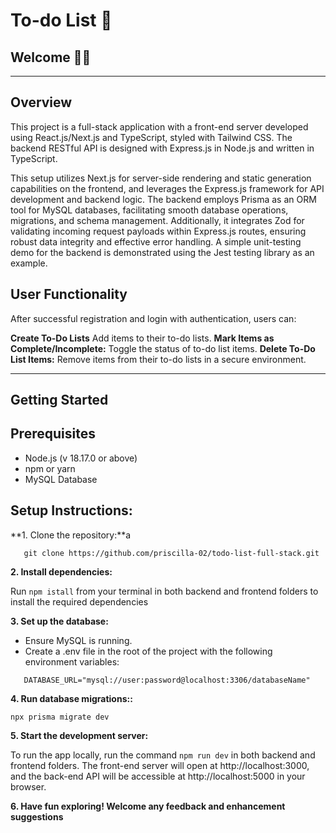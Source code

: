 # To-do List 📝

## Welcome 👋🏻

---

## Overview

This project is a full-stack application with a front-end server developed using React.js/Next.js and TypeScript, styled with Tailwind CSS. The backend RESTful API is designed with Express.js in Node.js and written in TypeScript.

This setup utilizes Next.js for server-side rendering and static generation capabilities on the frontend, and leverages the Express.js framework for API development and backend logic. The backend employs Prisma as an ORM tool for MySQL databases, facilitating smooth database operations, migrations, and schema management. Additionally, it integrates Zod for validating incoming request payloads within Express.js routes, ensuring robust data integrity and effective error handling. A simple unit-testing demo for the backend is demonstrated using the Jest testing library as an example.

## User Functionality

After successful registration and login with authentication, users can:

**Create To-Do Lists** Add items to their to-do lists.
**Mark Items as Complete/Incomplete:** Toggle the status of to-do list items.
**Delete To-Do List Items:** Remove items from their to-do lists in a secure environment.

---

## Getting Started

## Prerequisites

-   Node.js (v 18.17.0 or above)
-   npm or yarn
-   MySQL Database

## Setup Instructions:

**1. Clone the repository:**a

```
   git clone https://github.com/priscilla-02/todo-list-full-stack.git
```

**2. Install dependencies:**

Run `npm istall` from your terminal in both backend and frontend folders to install the required dependencies

**3. Set up the database:**

-   Ensure MySQL is running.
-   Create a .env file in the root of the project with the following environment variables:

```
   DATABASE_URL="mysql://user:password@localhost:3306/databaseName"
```

**4. Run database migrations::**

```
npx prisma migrate dev
```

**5. Start the development server:**

To run the app locally, run the command `npm run dev` in both backend and frontend folders.
The front-end server will open at http://localhost:3000, and the back-end API will be accessible at http://localhost:5000 in your browser.

**6. Have fun exploring! Welcome any feedback and enhancement suggestions**
